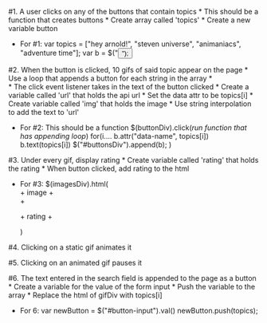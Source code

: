 #1. A user clicks on any of the buttons that contain topics
	* This should be a function that creates buttons
	* Create array called 'topics'
	* Create a new variable button

-	For #1:
	var topics = ["hey arnold!", "steven universe", "animaniacs", "adventure time"];
	var b = $("<button>");

#2. When the button is clicked, 10 gifs of said topic appear on the page
	* Use a loop that appends a button for each string in the array *	
	* The click event listener takes in the text of the button clicked
	* Create a variable called 'url' that holds the api url
	* Set the data attr to be topics[i]
	* Create variable called 'img' that holds the image
	* Use string interpolation to add the text to 'url'


- 	For #2:
	This should be a function
	$(buttonDiv).click(*run function that has appending loop*)
		for(i....
		b.attr("data-name", topics[i])
		b.text(topics[i])
		$("#buttonsDiv").append(b);
		)

#3. Under every gif, display rating
	* Create variable called 'rating' that holds the rating
	* When button clicked, add rating to the html

-	For #3:
	$(imagesDiv).html(<div> + image + </div> + <p> + rating + </p>)

#4. Clicking on a static gif animates it

#5. Clicking on an animated gif pauses it

#6. The text entered in the search field is appended to the page as a button
	* Create a variable for the value of the form input
	* Push the variable to the array
	* Replace the html of gifDiv with topics[i]

- For 6:
	var newButton = $("#button-input").val()
	newButton.push(topics);